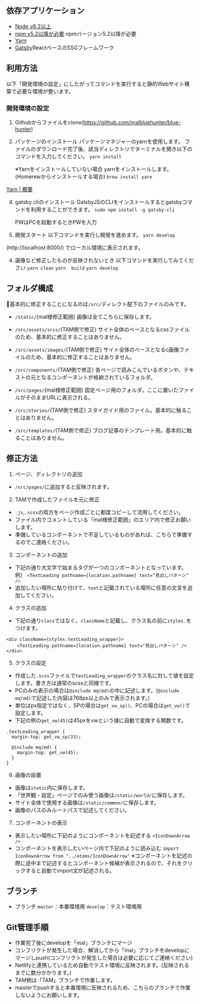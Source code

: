 ## 依存アプリケーション
- [Node v8.2以上](https://nodejs.org/ja/)
- [npm v5.2以降が必要](https://www.npmjs.com/) npmバージョン5.2以降が必要
- [Yarn](https://classic.yarnpkg.com/ja/)
- [Gatsby](https://www.gatsbyjs.com/)ReactベースのSSGフレームワーク

## 利用方法
以下「開発環境の設定」にしたがってコマンドを実行すると静的Webサイト構築で必要な環境が整います。

### 開発環境の設定
1. Githubからファイルをclone(https://github.com/malbluehunter/blue-hunter)

2. パッケージのインストール
パッケージマネジャーのyarnを使用します。
ファイルのダウンロード完了後、該当ディレクトリでターミナルを開き以下のコマンドを入力してください。
`yarn install`

    ※Yarnをインストールしていない場合
    yarnをインストールします。(Homerewからインストールする場合)
    `brew install yarn`

[Yarn | 概要](https://classic.yarnpkg.com/ja/docs/getting-started)

4. gatsby cliのインストール
GatsbyJSのCLIをインストールするとgatsbyコマンドを利用することができます。
`sudo npm install -g gatsby-cli`

    PWはPCを起動するときPWを入力

3. 開発スタート
以下コマンドを実行し開発を進めます。
`yarn develop`

(http://localhost:8000/) でローカル環境に表示されます。

4. 画像など修正したものが反映されないとき
以下コマンドを実行してみてください
`yarn clean`
`yarn  build`
`yarn develop`
## フォルダ構成
基本的に修正することになるのは`/src/`ディレクト配下のファイルのみです。

- `/static/`(mal様修正範囲)
画像は全てこちらに保存します。

- `/src/assets/scss/`(TAM側で修正)
サイト全体のベースとなるcssファイルのため、基本的に修正することはありません。

- `/src/assets/images/`(TAM側で修正)
サイト全体のベースとなるc画像ファイルのため、基本的に修正することはありません。

- `/src/components/`(TAM側で修正)
各ページで読みこんでいるボタンや、テキストの元となるコンポーネントが格納されているフォルダ。

- `/src/pages/`(mal様修正範囲)
固定ページ用のフォルダ。ここに置いたファイルがそのままURLに表示される。

- `/src/stories/`(TAM側で修正)
スタイガイド用のファイル。基本的に触ることはありません。

- `/src/templates/`(TAM側で修正)
ブログ記事のテンプレート用。基本的に触ることはありません。

## 修正方法
1. ページ、ディレクトリの追加
- `/src/pages/`に追加すると反映されます。

2. TAMで作成したファイルを元に修正
- `.js`,`.scss`の両方をページ作成ごとに都度コピーして流用してください。
- ファイル内でコメントしている「mal様修正範囲」のエリア内で修正お願いします。
- 準備しているコンポーネントで不足しているものがあれば、こちらで準備するのでご連絡ください。

3. コンポーネントの追加
- 下記の通り大文字で始まるタグが一つのコンポーネントとなっています。
  例） `<TextLeading pathname={location.pathname} text="見出しパターン" />`
- 追加したい場所に貼り付けて、`text`と記載されている場所に任意の文言を追加してください。

4. クラスの追加
- 下記の通り`class`ではなく、`className`と記載し、クラス名の前に`styles.`をつけます。
```
<div className={styles.textLeading_wrapper}>
    <TextLeading pathname={location.pathname} text="見出しパターン" />
</div>
```

5. クラスの設定
- 作成した`.scss`ファイルで`textLeading_wrapper`のクラス名に対して値を設定します。書き方は通常のscssと同様です。
- PCのみの表示の場合は`@include mq(md)`の中に記述します。(`@include mq(md)`で記述した内容は768px以上のみで表示されます。)
- 単位はpx指定ではなく、SPの場合は`get_vw_sp()`、PCの場合は`get_vw()`で設定します。
- 下記の例の`get_vw(45)`は45pxをvwという値に自動で変換する関数です。
```
.textLeading_wrapper {
  margin-top: get_vw_sp(33);

  @include mq(md) {
    margin-top: get_vw(45);
  }
}
```

6. 画像の設置
- 画像は`static`内に保存します。
- 「世界観・設定」ページでのみ使う画像は`/static/world/`に保存します。
- サイト全体で使用する画像は`/static/common/`に保存します。
- 画像のパスのみルートパスで記述してください。

7. コンポーネントの表示
- 表示したい場所に下記のようにコンポーネントを記述する
  `<IconDownArrow />`
- コンポーネントを表示したいページ内で下記のように読み込む
  `import IconDownArrow from "../atoms/IconDownArrow"`
  ※コンポーネントを記述の際に途中まで記述するとコンポーネント候補が表示されるので、それをクリックすると自動でimport文が記述される。



## ブランチ
- ブランチ
`master`：本番環境用
`develop`：テスト環境用
## Git管理手順
- 作業完了後にdevelopを「mal」ブランチにマージ
- コンフリクトが発生した場合、解消してから「mal」ブランチをdevelopにマージしpush(コンフリクトが発生した場合は必要に応じてご連絡ください)
- Netlifyと連携しているため自動でテスト環境に反映されます。(反映されるまでに数分かかります。)
- TAM側は「TAM」ブランチで作業します。
- masterでpushすると本番環境に反映されるため、こちらのブランチで作業しないようにお願いします。